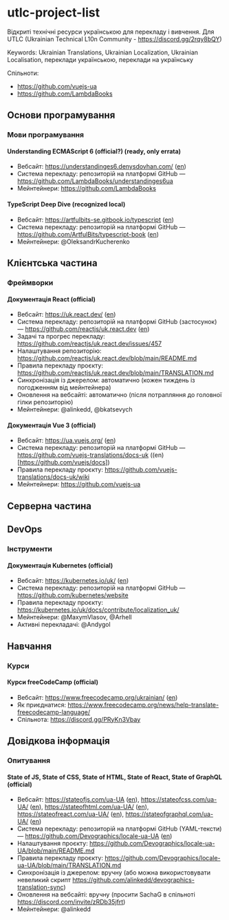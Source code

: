 # utlc-project-list

Відкриті технічні ресурси українською для перекладу і вивчення.
Для UTLC (Ukrainian Technical L10n Community - https://discord.gg/2rqy8bQY)

Keywords: Ukrainian Translations, Ukrainian Localization, Ukrainian Localisation, переклади українською, переклади на українську

Cпільноти:
- https://github.com/vuejs-ua
- https://github.com/LambdaBooks

## Основи програмування

### Мови програмування

#### Understanding ECMAScript 6 (official?) (ready, only errata)
- Вебсайт: https://understandinges6.denysdovhan.com/ ([en](https://leanpub.com/understandinges6/read/))
- Система перекладу: репозиторій на платформі GitHub — https://github.com/LambdaBooks/understandinges6ua
- Мейнтейнери: https://github.com/LambdaBooks

#### TypeScript Deep Dive (recognized local)
- Вебсайт: https://artfulbits-se.gitbook.io/typescript ([en](https://basarat.gitbook.io/typescript))
- Система перекладу: репозиторій на платформі GitHub — https://github.com/ArtfulBits/typescript-book ([en](https://github.com/basarat/typescript-book))
- Мейнтейнери: @OleksandrKucherenko

## Клієнтська частина

### Фреймворки

#### Документація React (official)
- Вебсайт: https://uk.react.dev/ ([en](https://react.dev/))
- Система перекладу: репозиторій на платформі GitHub (застосунок) — https://github.com/reactjs/uk.react.dev ([en](https://github.com/reactjs/react.dev))
- Задачі та прогрес перекладу: https://github.com/reactjs/uk.react.dev/issues/457
- Налаштування репозиторію: https://github.com/reactjs/uk.react.dev/blob/main/README.md
- Правила перекладу проєкту: https://github.com/reactjs/uk.react.dev/blob/main/TRANSLATION.md
- Синхронізація із джерелом: автоматично (кожен тиждень із погодженням від мейнтейнера)
- Оновлення на вебсайті: автоматично (після потрапляння до головної гілки репозиторію)
- Мейнтейнери: @alinkedd, @bkatsevych

#### Документація Vue 3 (official)
- Вебсайт: https://ua.vuejs.org/ ([en](https://vuejs.org/))
- Система перекладу: репозиторій на платформі GitHub — https://github.com/vuejs-translations/docs-uk ((en)[https://github.com/vuejs/docs])
- Правила перекладу проєкту: https://github.com/vuejs-translations/docs-uk/wiki
- Мейнтейнери: https://github.com/vuejs-ua

## Серверна частина

## DevOps

### Інструменти

#### Документація Kubernetes (official)
- Вебсайт: https://kubernetes.io/uk/ ([en](https://kubernetes.io/))
- Система перекладу: репозиторій на платформі GitHub — https://github.com/kubernetes/website
- Правила перекладу проєкту: https://kubernetes.io/uk/docs/contribute/localization_uk/
- Мейнтейнери: @MaxymVlasov, @Arhell
- Активні перекладачі: @Andygol

## Навчання

### Курси

#### Курси freeCodeCamp (official)
- Вебсайт: https://www.freecodecamp.org/ukrainian/ ([en](https://www.freecodecamp.org/))
- Як приєднатися: https://www.freecodecamp.org/news/help-translate-freecodecamp-language/
- Спільнота: https://discord.gg/PRyKn3Vbay

## Довідкова інформація

### Опитування

#### State of JS, State of CSS, State of HTML, State of React, State of GraphQL (official)
- Вебсайт: https://stateofjs.com/ua-UA ([en](https://stateofjs.com/en-US/)),  https://stateofcss.com/ua-UA/ ([en](https://stateofcss.com/en-US/)), https://stateofhtml.com/ua-UA/ ([en](https://stateofhtml.com/en-US/)), https://stateofreact.com/ua-UA/ ([en](https://stateofreact.com/en-US/)), https://stateofgraphql.com/ua-UA/ ([en](https://stateofgraphql.com/en-US/))
- Система перекладу: репозиторій на платформі GitHub (YAML-тексти) — https://github.com/Devographics/locale-ua-UA ([en](https://github.com/Devographics/locale-en-US))
- Налаштування проєкту: https://github.com/Devographics/locale-ua-UA/blob/main/README.md
- Правила перекладу проєкту: https://github.com/Devographics/locale-ua-UA/blob/main/TRANSLATION.md
- Синхронізація із джерелом: вручну (або можна використовувати невеликий скрипт https://github.com/alinkedd/devographics-translation-sync)
- Оновлення на вебсайті: вручну (просити SachaG в спільноті https://discord.com/invite/zRDb35jfrt)
- Мейнтейнери: @alinkedd
